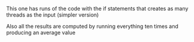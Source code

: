 This one has runs of the code with the if statements that creates as many threads as the input (simpler version)


Also all the results are computed by running everything ten times and producing an average value
